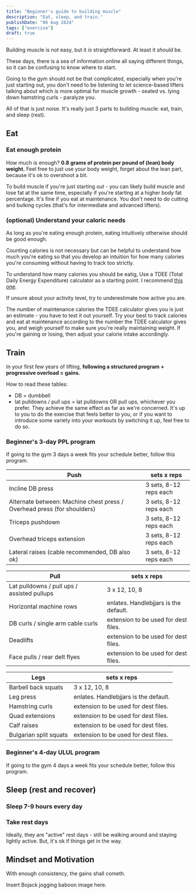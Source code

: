 ```yaml
---
title: "Beginner's guide to building muscle"
description: "Eat, sleep, and train."
publishDate: "06 Aug 2024"
tags: ["exercise"]
draft: true
---
```

Building muscle is not easy, but it *is* straightforward. At least it *should* be. 

These days, there is a sea of information online all saying different things, so it can be confusing to know where to start. 

Going to the gym should not be that complicated, especially when you're just starting out, you don't need to be listening to let science-based lifters talking about which is more optimal for muscle growth - seated vs. lying down hamstring curls - paralyze you.

All of that is just noise.  It's really just 3 parts to building muscle: eat, train, and sleep (rest).

## Eat
### Eat enough protein
How much is enough? 
**0.8 grams of protein per pound of (lean) body weight.** Feel free to just use your body weight, forget about the lean part, because it's ok to overshoot a bit. 

To build muscle
if you're just starting out - you can likely build muscle and lose fat at the same time, especially if you're starting at a higher body fat percentage. It's fine if you eat at maintenance. You don't need to do cutting and bulking cycles (that's for intermediate and advanced lifters).

### (optional) Understand your caloric needs
As long as you're eating enough protein, eating intuitively otherwise should be good enough. 

Counting calories is not necessary but can be helpful to understand how much you're eating so that you develop an intuition for how many calories you're consuming without having to track too strictly.

To understand how many calories you should be eatig, Use a TDEE (Total Daily Energy Expenditure) calculator as a starting point. I recommend [this one](https://www.sailrabbit.com/bmr/).

If unsure about your activity level, try to underestimate how active you are.

The number of maintenance calories the TDEE calculator gives you is just an estimate - you have to test it out yourself. Try your best to track calories and eat at maintenance according to the number the TDEE calculator gives you, and weigh yourself to make sure you're really maintaining weight. If you're gaining or losing, then adjust your calorie intake accordingly.

## Train

In your first few years of lifting, **following a structured program + progressive overload = gains.**

How to read these tables:
* DB = dumbbell
* lat pulldowns / pull ups = lat pulldowns OR pull ups, whichever you prefer. They achieve the same effect as far as we're concerned. It's up to you to do the exercise that feels better to you, or if you want to introduce some variety into your workouts by switching it up, feel free to do so.

### Beginner's 3-day PPL program
If going to the gym 3 days a week fits your schedule better, follow this program.

| Push  | sets x reps                                              |
| ------ | ------------------------------------------------------------------------- |
| Incline DB press   | 3 sets, 8-12 reps each |
| Alternate between: Machine chest press / Overhead press (for shoulders)  | 3 sets, 8-12 reps each    |
| Triceps pushdown  | 3 sets, 8-12 reps each       |
| Overhead triceps extension  | 3 sets, 8-12 reps each       |
| Lateral raises (cable recommended, DB also ok)  | 3 sets, 8-12 reps each       |


| Pull  | sets x reps                                              |
| ------ | ------------------------------------------------------------------------- |
| Lat pulldowns / pull ups / assisted pullups | 3 x 12, 10, 8 |
| Horizontal machine rows | enlates. Handlebjjars is the default.    |
| DB curls / single arm cable curls  | extension to be used for dest files.       |
| Deadlifts | extension to be used for dest files.       |
| Face pulls / rear delt flyes | extension to be used for dest files.       |

| Legs  | sets x reps                                              |
| ------ | ------------------------------------------------------------------------- |
| Barbell back squats | 3 x 12, 10, 8 |
| Leg press | enlates. Handlebjjars is the default.    |
| Hamstring curls | extension to be used for dest files.       |
| Quad extensions  | extension to be used for dest files.       |
| Calf raises | extension to be used for dest files.       |
| Bulgarian split squats | extension to be used for dest files.       |




### Beginner's 4-day ULUL program

If going to the gym 4 days a week fits your schedule better, follow this program.

## Sleep (rest and recover)
### Sleep 7-9 hours every day

### Take rest days
Ideally, they are "active" rest days - still be walking around and staying lightly active. But, it's ok if things get in the way. 

## Mindset and Motivation
With enough consistency, the gains shall cometh.

Insert Bojack jogging baboon image here.